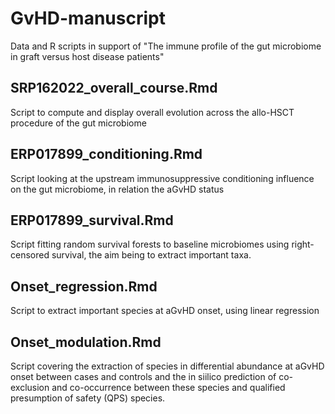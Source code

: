 # GvHD-manuscript
Data and R scripts in support of "The immune profile of the gut microbiome in graft versus host disease patients"

## SRP162022_overall_course.Rmd
Script to compute and display overall evolution across the allo-HSCT procedure of the gut microbiome

## ERP017899_conditioning.Rmd
Script looking at the upstream immunosuppressive conditioning influence on the gut microbiome, in relation the aGvHD status

## ERP017899_survival.Rmd
Script fitting random survival forests to baseline microbiomes using right-censored survival, the aim being to extract important taxa.

## Onset_regression.Rmd
Script to extract important species at aGvHD onset, using linear regression

## Onset_modulation.Rmd    
Script covering the extraction of species in differential abundance at aGvHD onset between cases and controls and the in siilico prediction of co-exclusion and co-occurrence between these species and qualified presumption of safety (QPS) species.